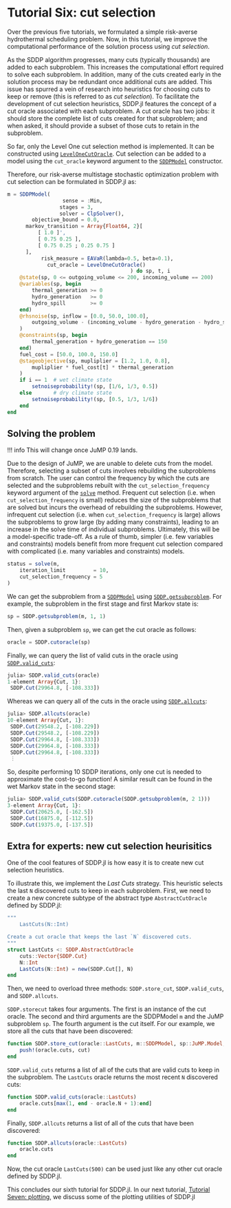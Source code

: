 # Tutorial Six: cut selection

Over the previous five tutorials, we formulated a simple risk-averse
hydrothermal scheduling problem. Now, in this tutorial, we improve the
computational performance of the solution process using *cut selection*.

As the SDDP algorithm progresses, many cuts (typically thousands) are added to
each subproblem. This increases the computational effort required to solve each
subproblem. In addition, many of the cuts created early in the solution process
may be redundant once additional cuts are added. This issue has spurred a vein
of research into heuristics for choosing cuts to keep or remove (this is
referred to as *cut selection*). To facilitate the development of cut selection
heuristics, SDDP.jl features the concept of a cut oracle associated with each
subproblem. A cut oracle has two jobs: it should store the complete list of cuts
created for that subproblem; and when asked, it should provide a subset of those
cuts to retain in the subproblem.

So far, only the Level One cut selection method is implemented. It can be
constructed using [`LevelOneCutOracle`](@ref). Cut selection can be added to a
model using the `cut_oracle` keyword argument to the [`SDDPModel`](@ref)
constructor.

Therefore, our risk-averse multistage stochastic optimization problem with cut
selection can be formulated in SDDP.jl as:
```julia
m = SDDPModel(
                  sense = :Min,
                 stages = 3,
                 solver = ClpSolver(),
        objective_bound = 0.0,
      markov_transition = Array{Float64, 2}[
          [ 1.0 ]',
          [ 0.75 0.25 ],
          [ 0.75 0.25 ; 0.25 0.75 ]
      ],
           risk_measure = EAVaR(lambda=0.5, beta=0.1),
             cut_oracle = LevelOneCutOracle()
                                        ) do sp, t, i
    @state(sp, 0 <= outgoing_volume <= 200, incoming_volume == 200)
    @variables(sp, begin
        thermal_generation >= 0
        hydro_generation   >= 0
        hydro_spill        >= 0
    end)
    @rhsnoise(sp, inflow = [0.0, 50.0, 100.0],
        outgoing_volume - (incoming_volume - hydro_generation - hydro_spill) == inflow
    )
    @constraints(sp, begin
        thermal_generation + hydro_generation == 150
    end)
    fuel_cost = [50.0, 100.0, 150.0]
    @stageobjective(sp, mupliplier = [1.2, 1.0, 0.8],
        mupliplier * fuel_cost[t] * thermal_generation
    )
    if i == 1  # wet climate state
        setnoiseprobability!(sp, [1/6, 1/3, 0.5])
    else       # dry climate state
        setnoiseprobability!(sp, [0.5, 1/3, 1/6])
    end
end
```

## Solving the problem

!!! info
    This will change once JuMP 0.19 lands.

Due to the design of JuMP, we are unable to delete cuts from the model.
Therefore, selecting a subset of cuts involves rebuilding the subproblems from
scratch. The user can control the frequency by which the cuts are selected and
the subproblems rebuilt with the `cut_selection_frequency` keyword argument of
the [`solve`](@ref) method. Frequent cut selection (i.e. when
`cut_selection_frequency` is small) reduces the size of the subproblems that are
solved but incurs the overhead of rebuilding the subproblems. However,
infrequent cut selection (i.e. when `cut_selection_frequency` is large) allows
the subproblems to grow large (by adding many constraints), leading to an
increase in the solve time of individual subproblems. Ultimately, this will be a
model-specific trade-off. As a rule of thumb, simpler (i.e. few variables and
constraints) models benefit from more frequent cut selection compared with
complicated (i.e. many variables and constraints) models.

```julia
status = solve(m,
    iteration_limit         = 10,
    cut_selection_frequency = 5
)
```

We can get the subproblem from a [`SDDPModel`](@ref) using
[`SDDP.getsubproblem`](@ref). For example, the subproblem in the first stage and
first Markov state is:
```julia
sp = SDDP.getsubproblem(m, 1, 1)
```
Then, given a subproblem `sp`, we can get the cut oracle as follows:
```julia
oracle = SDDP.cutoracle(sp)
```
Finally, we can query the list of valid cuts in the oracle using
[`SDDP.valid_cuts`](@ref):
```julia
julia> SDDP.valid_cuts(oracle)
1-element Array{Cut, 1}:
 SDDP.Cut(29964.8, [-108.333])
```
Whereas we can query all of the cuts in the oracle using [`SDDP.allcuts`](@ref):
```julia
julia> SDDP.allcuts(oracle)
10-element Array{Cut, 1}:
 SDDP.Cut(29548.2, [-108.229])
 SDDP.Cut(29548.2, [-108.229])
 SDDP.Cut(29964.8, [-108.333])
 SDDP.Cut(29964.8, [-108.333])
 SDDP.Cut(29964.8, [-108.333])
 ⋮
```
So, despite performing 10 SDDP iterations, only one cut is needed to approximate
the cost-to-go function! A similar result can be found in the wet Markov state
in the second stage:
```julia
julia> SDDP.valid_cuts(SDDP.cutoracle(SDDP.getsubproblem(m, 2 1)))
3-element Array{Cut, 1}:
 SDDP.Cut(20625.0, [-162.5])
 SDDP.Cut(16875.0, [-112.5])
 SDDP.Cut(19375.0, [-137.5])
```

## Extra for experts: new cut selection heurisitics

One of the cool features of SDDP.jl is how easy it is to create new cut
selection heuristics.

To illustrate this, we implement the *Last Cuts* strategy. This heuristic
selects the last `N` discovered cuts to keep in each subproblem. First, we need
to create a new concrete subtype of the abstract type `AbstractCutOracle`
defined by SDDP.jl:
```julia
"""
    LastCuts(N::Int)

Create a cut oracle that keeps the last `N` discovered cuts.
"""
struct LastCuts <: SDDP.AbstractCutOracle
    cuts::Vector{SDDP.Cut}
    N::Int
    LastCuts(N::Int) = new(SDDP.Cut[], N)
end
```

Then, we need to overload three methods: `SDDP.store_cut`, `SDDP.valid_cuts`, and
`SDDP.allcuts`.

`SDDP.storecut` takes four arguments. The first is an instance of the cut
oracle. The second and third arguments are the SDDPModel `m` and the JuMP
subproblem `sp`. The fourth argument is the cut itself. For our example, we
store all the cuts that have been discovered:
```julia
function SDDP.store_cut(oracle::LastCuts, m::SDDPModel, sp::JuMP.Model, cut::SDDP.Cut)
    push!(oracle.cuts, cut)
end
```

`SDDP.valid_cuts` returns a list of all of the cuts that are valid cuts to keep
in the subproblem. The `LastCuts` oracle returns the most recent `N` discovered
cuts:
```julia
function SDDP.valid_cuts(oracle::LastCuts)
    oracle.cuts[max(1, end - oracle.N + 1):end]
end
```

Finally, `SDDP.allcuts` returns a list of all of the cuts that have been
discovered:
```julia
function SDDP.allcuts(oracle::LastCuts)
    oracle.cuts
end
```

Now, the cut oracle `LastCuts(500)` can be used just like any other cut oracle
defined by SDDP.jl.

This concludes our sixth tutorial for SDDP.jl. In our next tutorial,
[Tutorial Seven: plotting](@ref), we discuss some of the plotting utilities of
SDDP.jl
